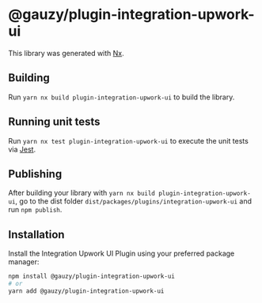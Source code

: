 # @gauzy/plugin-integration-upwork-ui

This library was generated with [Nx](https://nx.dev).

## Building

Run `yarn nx build plugin-integration-upwork-ui` to build the library.

## Running unit tests

Run `yarn nx test plugin-integration-upwork-ui` to execute the unit tests via [Jest](https://jestjs.io).

## Publishing

After building your library with `yarn nx build plugin-integration-upwork-ui`, go to the dist folder `dist/packages/plugins/integration-upwork-ui` and run `npm publish`.

## Installation

Install the Integration Upwork UI Plugin using your preferred package manager:

```bash
npm install @gauzy/plugin-integration-upwork-ui
# or
yarn add @gauzy/plugin-integration-upwork-ui
```
